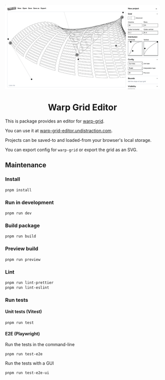 ![Screenshot of warp-grid-editor UI](readme/warp-grid-editor-title-image.png)

<h1 align="center">
  Warp Grid Editor
</h1>

This is package provides an editor for [warp-grid](https://github.com/undistraction/warp-grid).

You can use it at [warp-grid-editor.undistraction.com](https://warp-grid-editor.undistraction.com).

Projects can be saved-to and loaded-from your browser's local storage.

You can export config for `warp-grid` or export the grid as an SVG.

## Maintenance

### Install

```
pnpm install
```

### Run in development

```
pnpm run dev
```

### Build package

```
pnpm run build
```

### Preview build

```
pnpm run preview
```

### Lint

```
pnpm run lint-prettier
pnpm run lint-eslint
```

### Run tests

#### Unit tests (Vitest)

```
pnpm run test
```

#### E2E (Playwright)

Run the tests in the command-line

```
pnpm run test-e2e
```

Run the tests with a GUI

```
pnpm run test-e2e-ui
```
